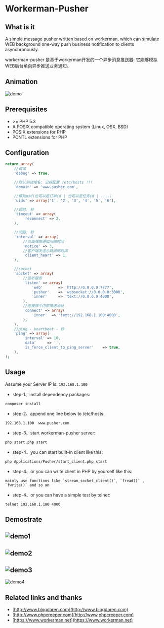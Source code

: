 # Workerman-Pusher

## What is it
A simple message pusher written based on workerman, which can simulate WEB background one-way push business notification to clients asynchronously.

workerman-pusher 是基于workerman开发的一个异步消息推送器: 它能够模拟WEB后台单向异步推送业务通知。

## Animation
![demo](https://github.com/blogdaren/workerman-pusher/blob/master/media/demo.gif)

## Prerequisites
* \>= PHP 5.3
* A POSIX compatible operating system (Linux, OSX, BSD)  
* POSIX extensions for PHP  
* PCNTL extensions for PHP  

## Configuration

```php
return array(
    //调试
    'debug' => true,

    //默认测试域名: 记得配置 /etc/hosts !!!
    'domain' => 'www.pusher.com',

    //模拟uid(也可以是订单id | 也可以是任务id | ....)
    'uids' => array('1', '2', '3', '4', '5', '6'),

    //超时: 秒
    'timeout' => array(
        'reconnect' => 2,
    ),

    //间隔: 秒
    'interval' => array(
        //页面弹窗通知间隔时间
        'notice' => 3,
        //客户端发送心跳间隔时间
        'client_heart' => 1,
    ),

    //socket
    'socket' => array(
        //监听服务
        'listen' => array(
            'web'       => 'http://0.0.0.0:7777',
            'pusher'    => 'websocket://0.0.0.0:3000',
            'inner'     => 'text://0.0.0.0:4000',
        ),
        //连接哪个内部推送地址
        'connect' => array(
            'inner'  => 'text://192.168.1.100:4000',
        ),
    ),
    //ping - heartbeat - 秒
    'ping' => array(
        'interval' => 10,
        'data'     => '',
        'is_force_client_to_ping_server'    => true,
    ),
);
```

## Usage

Assume your Server IP is: ```192.168.1.100```

* step-1、install dependency packages:

```
composer install
```

* step-2、append one line below to /etc/hosts:

```
192.168.1.100  www.pusher.com
```

* step-3、start workerman-pusher server:

```
php start.php start
```

* step-4、you can start built-in client like this:

```
php Applications/Pusher/start_client.php start
```

* step-4、or you can write client in PHP by yourself like this:

```
mainly use functions like `stream_socket_client()`, `fread()` , `fwrite()` and so on
```

* step-4、or you can have a simple test by telnet:

```
telnet 192.168.1.100 4000
```


## Demostrate
![demo1](https://github.com/blogdaren/workerman-pusher/blob/master/media/demo-1.png)
----
![demo2](https://github.com/blogdaren/workerman-pusher/blob/master/media/demo-2.png)
----
![demo3](https://github.com/blogdaren/workerman-pusher/blob/master/media/demo-3.png)
----
![demo4](https://github.com/blogdaren/workerman-pusher/blob/master/media/demo-4.png)


## Related links and thanks

* [http://www.blogdaren.com](http://www.blogdaren.com)
* [http://www.phpcreeper.com](http://www.phpcreeper.com)
* [https://www.workerman.net](https://www.workerman.net)


